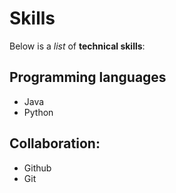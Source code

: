 # Skills

Below is a _list_ of **technical skills**:

## Programming languages
- Java
- Python

## Collaboration:
- Github
- Git

